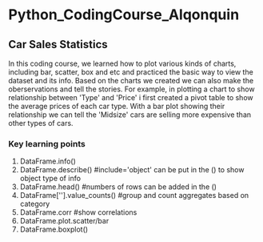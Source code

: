 # Python_CodingCourse_Alqonquin
## Car Sales Statistics 
In this coding course, we learned how to plot various kinds of charts, including bar, scatter, box and etc and practiced the basic way to view the dataset and its info. Based on the 
charts we created we can also make the oberservations and tell the stories. For example, in plotting a chart to show relationship between 'Type' and 'Price' i first created a pivot table 
to show the average prices of each car type. With a bar plot showing their relationship we can tell the 'Midsize' cars are selling more expensive than other types of cars. 
### Key learning points 
1. DataFrame.info()
2. DataFrame.describe() #include='object' can be put in the () to show object type of info
3. DataFrame.head() #numbers of rows can be added in the ()
4. DataFrame[''].value_counts() #group and count aggregates based on category
5. DataFrame.corr #show correlations
6. DataFrame.plot.scatter/bar
7. DataFrame.boxplot()

